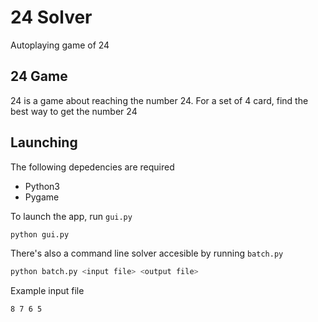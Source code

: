 # 24 Solver

Autoplaying game of 24

## 24 Game

24 is a game about reaching the number 24. For a set of 4 card, find the best way to get the number 24

## Launching

The following depedencies are required
 - Python3
 - Pygame

To launch the app, run `gui.py`
```bash
python gui.py
```

There's also a command line solver accesible by running `batch.py`
```bash
python batch.py <input file> <output file>
```
Example input file
```
8 7 6 5
```
